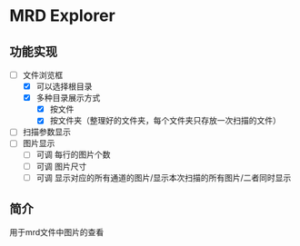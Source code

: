 # MRD Explorer

## 功能实现

- [ ] 文件浏览框
  - [x] 可以选择根目录
  - [x] 多种目录展示方式
    - [x] 按文件
    - [x] 按文件夹（整理好的文件夹，每个文件夹只存放一次扫描的文件）
- [ ] 扫描参数显示
- [ ] 图片显示
  - [ ] 可调 每行的图片个数
  - [ ] 可调 图片尺寸
  - [ ] 可调 显示对应的所有通道的图片/显示本次扫描的所有图片/二者同时显示

## 简介

用于mrd文件中图片的查看
